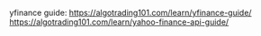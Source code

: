 yfinance guide: 
https://algotrading101.com/learn/yfinance-guide/
https://algotrading101.com/learn/yahoo-finance-api-guide/